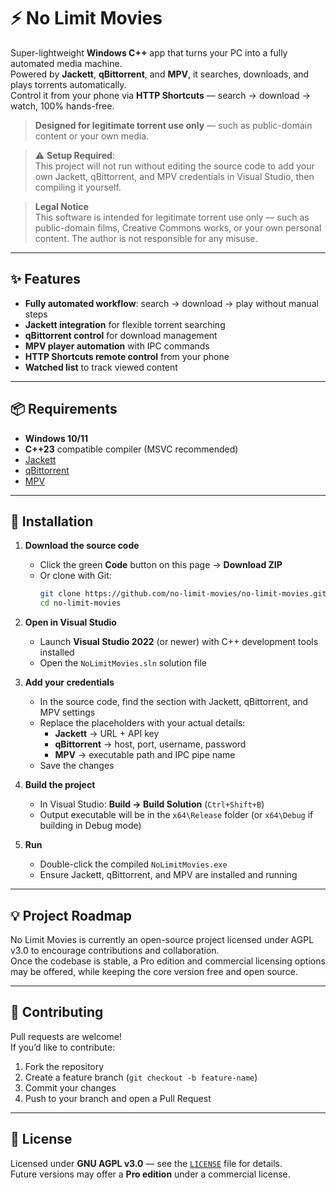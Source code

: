 # ⚡ No Limit Movies

Super-lightweight **Windows C++** app that turns your PC into a fully automated media machine.  
Powered by **Jackett**, **qBittorrent**, and **MPV**, it searches, downloads, and plays torrents automatically.  
Control it from your phone via **HTTP Shortcuts** — search → download → watch, 100% hands-free.  

> **Designed for legitimate torrent use only** — such as public-domain content or your own media.

> ⚠ **Setup Required**:  
> This project will not run without editing the source code to add your own Jackett, qBittorrent, and MPV credentials in Visual Studio, then compiling it yourself.

> **Legal Notice**  
> This software is intended for legitimate torrent use only — such as public-domain films, Creative Commons works, or your own personal content. The author is not responsible for any misuse.

---

## ✨ Features
- **Fully automated workflow**: search → download → play without manual steps
- **Jackett integration** for flexible torrent searching
- **qBittorrent control** for download management
- **MPV player automation** with IPC commands
- **HTTP Shortcuts remote control** from your phone
- **Watched list** to track viewed content

---

## 📦 Requirements
- **Windows 10/11**
- **C++23** compatible compiler (MSVC recommended)
- [Jackett](https://github.com/Jackett/Jackett)
- [qBittorrent](https://www.qbittorrent.org/)
- [MPV](https://mpv.io/)

---

## 🔧 Installation

1. **Download the source code**  
   - Click the green **Code** button on this page → **Download ZIP**  
   - Or clone with Git:
     ```bash
     git clone https://github.com/no-limit-movies/no-limit-movies.git
     cd no-limit-movies
     ```

2. **Open in Visual Studio**  
   - Launch **Visual Studio 2022** (or newer) with C++ development tools installed  
   - Open the `NoLimitMovies.sln` solution file

3. **Add your credentials**  
   - In the source code, find the section with Jackett, qBittorrent, and MPV settings  
   - Replace the placeholders with your actual details:  
     - **Jackett** → URL + API key  
     - **qBittorrent** → host, port, username, password  
     - **MPV** → executable path and IPC pipe name  
   - Save the changes

4. **Build the project**  
   - In Visual Studio: **Build → Build Solution** (`Ctrl+Shift+B`)  
   - Output executable will be in the `x64\Release` folder (or `x64\Debug` if building in Debug mode)

5. **Run**  
   - Double-click the compiled `NoLimitMovies.exe`  
   - Ensure Jackett, qBittorrent, and MPV are installed and running

---

## 💡 Project Roadmap
No Limit Movies is currently an open-source project licensed under AGPL v3.0 to encourage contributions and collaboration.  
Once the codebase is stable, a Pro edition and commercial licensing options may be offered, while keeping the core version free and open source.

---

## 🤝 Contributing
Pull requests are welcome!  
If you’d like to contribute:
1. Fork the repository  
2. Create a feature branch (`git checkout -b feature-name`)  
3. Commit your changes  
4. Push to your branch and open a Pull Request

---

## 📜 License
Licensed under **GNU AGPL v3.0** — see the [`LICENSE`](LICENSE) file for details.  
Future versions may offer a **Pro edition** under a commercial license.



   
